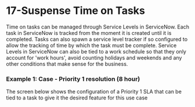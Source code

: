 # 17-Suspense Time on Tasks

Time on tasks can be managed through Service Levels in ServiceNow. Each task in ServiceNow is tracked from the moment it is created until it is completed.
Tasks can also spawn a service level tracker if so configured to allow the tracking of time by which the task must be complete.
Service Levels in ServiceNow can also be tied to a work schedule so that they only account for 'work hours', avoid counting holidays and weekends and
any other conditions that make sense for the business. 

### Example 1: Case - Priority 1 resolution (8 hour)
The screen below shows the configuration of a Priority 1 SLA that can be tied to a task to give it the desired feature for this use case



